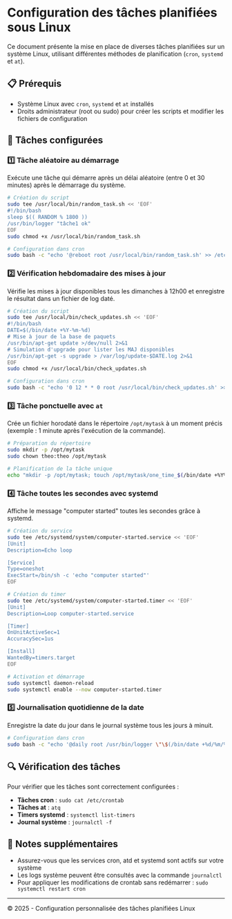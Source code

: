 # Configuration des tâches planifiées sous Linux

Ce document présente la mise en place de diverses tâches planifiées sur un système Linux, utilisant différentes méthodes de planification (`cron`, `systemd` et `at`).

## 📋 Prérequis

- Système Linux avec `cron`, `systemd` et `at` installés
- Droits administrateur (root ou sudo) pour créer les scripts et modifier les fichiers de configuration

## 🚀 Tâches configurées

### 1️⃣ Tâche aléatoire au démarrage

Exécute une tâche qui démarre après un délai aléatoire (entre 0 et 30 minutes) après le démarrage du système.

```bash
# Création du script
sudo tee /usr/local/bin/random_task.sh << 'EOF'
#!/bin/bash
sleep $(( RANDOM % 1800 ))
/usr/bin/logger "tâche1 ok"
EOF
sudo chmod +x /usr/local/bin/random_task.sh

# Configuration dans cron
sudo bash -c "echo '@reboot root /usr/local/bin/random_task.sh' >> /etc/crontab"
```

### 2️⃣ Vérification hebdomadaire des mises à jour

Vérifie les mises à jour disponibles tous les dimanches à 12h00 et enregistre le résultat dans un fichier de log daté.

```bash
# Création du script
sudo tee /usr/local/bin/check_updates.sh << 'EOF'
#!/bin/bash
DATE=$(/bin/date +%Y-%m-%d)
# Mise à jour de la base de paquets
/usr/bin/apt-get update >/dev/null 2>&1
# Simulation d'upgrade pour lister les MAJ disponibles
/usr/bin/apt-get -s upgrade > /var/log/update-$DATE.log 2>&1
EOF
sudo chmod +x /usr/local/bin/check_updates.sh

# Configuration dans cron
sudo bash -c "echo '0 12 * * 0 root /usr/local/bin/check_updates.sh' >> /etc/crontab"
```

### 3️⃣ Tâche ponctuelle avec `at`

Crée un fichier horodaté dans le répertoire `/opt/mytask` à un moment précis (exemple : 1 minute après l'exécution de la commande).

```bash
# Préparation du répertoire
sudo mkdir -p /opt/mytask
sudo chown theo:theo /opt/mytask

# Planification de la tâche unique
echo "mkdir -p /opt/mytask; touch /opt/mytask/one_time_$(/bin/date +%Y%m%d_%H%M%S).txt" | at now + 1 minute
```

### 4️⃣ Tâche toutes les secondes avec systemd

Affiche le message "computer started" toutes les secondes grâce à systemd.

```bash
# Création du service
sudo tee /etc/systemd/system/computer-started.service << 'EOF'
[Unit]
Description=Echo loop

[Service]
Type=oneshot
ExecStart=/bin/sh -c 'echo "computer started"'
EOF

# Création du timer
sudo tee /etc/systemd/system/computer-started.timer << 'EOF'
[Unit]
Description=Loop computer-started.service

[Timer]
OnUnitActiveSec=1
AccuracySec=1us

[Install]
WantedBy=timers.target
EOF

# Activation et démarrage
sudo systemctl daemon-reload
sudo systemctl enable --now computer-started.timer
```

### 5️⃣ Journalisation quotidienne de la date

Enregistre la date du jour dans le journal système tous les jours à minuit.

```bash
# Configuration dans cron
sudo bash -c "echo '@daily root /usr/bin/logger \"\$(/bin/date +%d/%m/%Y)\"' >> /etc/crontab"
```

## 🔍 Vérification des tâches

Pour vérifier que les tâches sont correctement configurées :

- **Tâches cron** : `sudo cat /etc/crontab`
- **Tâches at** : `atq`
- **Timers systemd** : `systemctl list-timers`
- **Journal système** : `journalctl -f`

## 📝 Notes supplémentaires

- Assurez-vous que les services cron, atd et systemd sont actifs sur votre système
- Les logs système peuvent être consultés avec la commande `journalctl`
- Pour appliquer les modifications de crontab sans redémarrer : `sudo systemctl restart cron`

---

© 2025 - Configuration personnalisée des tâches planifiées Linux
